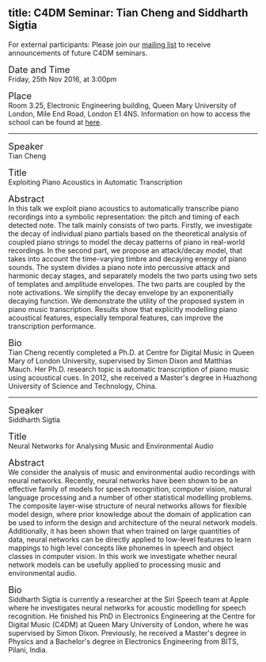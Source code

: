 title: C4DM Seminar: Tian Cheng and Siddharth Sigtia
-----------------

<p>For external participants: Please join our <a href="/seminars.html">mailing list</a> to receive announcements of future C4DM seminars.</p>


<span style="font-size: 130%;">Date and Time</span></br>
Friday, 25th Nov 2016, at 3:00pm

<span style="font-size: 130%;">Place</span></br>
Room 3.25, Electronic Engineering building, Queen Mary University of London, Mile End Road, London E1 4NS. Information on how to access the school can be found at <a href="http://www.eecs.qmul.ac.uk/contact-us/">here</a>.

<hr>

<span style="font-size: 130%;">Speaker</span></br>
Tian Cheng

<span style="font-size: 130%;">Title</span></br>
Exploiting Piano Acoustics in Automatic Transcription

<span style="font-size: 130%;">Abstract</span></br>
In this talk we exploit piano acoustics to automatically transcribe piano recordings into a symbolic representation: the pitch and timing of each detected note. The talk mainly consists of two parts. Firstly, we investigate the decay of individual piano partials based on the theoretical analysis of coupled piano strings to model the decay patterns of piano in real-world recordings. In the second part, we propose an attack/decay model, that takes into account the time-varying timbre and decaying energy of piano sounds. The system divides a piano note into percussive attack and harmonic decay stages, and separately models the two parts using two sets of templates and amplitude envelopes. The two parts are coupled by the note activations. We simplify the decay envelope by an exponentially decaying function. We demonstrate the utility of the proposed system in piano music transcription. Results show that explicitly modelling piano acoustical features, especially temporal features, can improve the transcription performance. 

<span style="font-size: 130%;">Bio</span></br>
Tian Cheng recently completed a Ph.D. at Centre for Digital Music in Queen Mary of London University, supervised by Simon Dixon and Matthias Mauch. Her Ph.D. research topic is automatic transcription of piano music using acoustical cues. In 2012, she received a Master's degree in Huazhong University of Science and Technology, China.

<hr>

<span style="font-size: 130%;">Speaker</span></br>
Siddharth Sigtia

<span style="font-size: 130%;">Title</span></br>
Neural Networks for Analysing Music and Environmental Audio

<span style="font-size: 130%;">Abstract</span></br>
We consider the analysis of music and environmental audio recordings with neural networks. Recently, neural networks have been shown to be an effective family of models for speech recognition, computer vision, natural language processing and a number of other statistical modelling problems. The composite layer-wise structure of neural networks allows for flexible model design, where prior knowledge about the domain of application can be used to inform the design and architecture of the neural network models. Additionally, it has been shown that when trained on large quantities of data, neural networks can be directly applied to low-level features to learn mappings to high level concepts like phonemes in speech and object classes in computer vision. In this work we investigate whether neural network models can be usefully applied to processing music and environmental audio.

<span style="font-size: 130%;">Bio</span></br>
Siddharth Sigtia is currently a researcher at the Siri Speech team at Apple where he investigates neural networks for acoustic modelling for speech recognition. He finished his PhD in Electronics Engineering at the Centre for Digital Music (C4DM) at Queen Mary University of London, where he was supervised by Simon Dixon. Previously, he received a Master's degree in Physics and a Bachelor's degree in Electronics Engineering from BITS, Pilani, India. 


